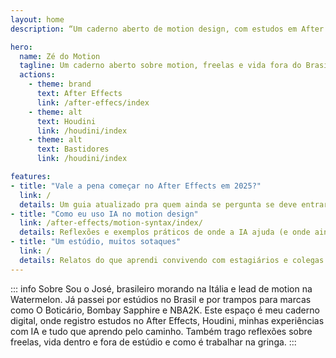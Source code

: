 ```yaml
---
layout: home
description: “Um caderno aberto de motion design, com estudos em After Effects, Houdini, IA e reflexões sobre freelas e vida fora do Brasil.”

hero:
  name: Zé do Motion
  tagline: Um caderno aberto sobre motion, freelas e vida fora do Brasil.
  actions:
    - theme: brand
      text: After Effects
      link: /after-effecs/index
    - theme: alt
      text: Houdini
      link: /houdini/index
    - theme: alt
      text: Bastidores
      link: /houdini/index

features:
- title: "Vale a pena começar no After Effects em 2025?" 
  link: /
  details: Um guia atualizado pra quem ainda se pergunta se deve entrar no mundo do After.
- title: "Como eu uso IA no motion design"
  link: /after-effects/motion-syntax/index/
  details: Reflexões e exemplos práticos de onde a IA ajuda (e onde ainda não chega).
- title: "Um estúdio, muitos sotaques"
  link: /
  details: Relatos do que aprendi convivendo com estagiários e colegas de diferentes países.
---
```

::: info Sobre 
Sou o José, brasileiro morando na Itália e lead de motion na Watermelon. Já passei por estúdios no Brasil e por trampos para marcas como O Boticário, Bombay Sapphire e NBA2K. Este espaço é meu caderno digital, onde registro estudos no After Effects, Houdini, minhas experiências com IA e tudo que aprendo pelo caminho. Também trago reflexões sobre freelas, vida dentro e fora de estúdio e como é trabalhar na gringa. 
:::
